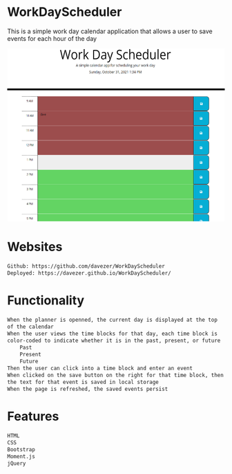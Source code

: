# WorkDayScheduler
This is a simple work day calendar application that allows a user to save events for each hour of the day

<img src="assets\img\WDS.png" style="height:400px" />

# Websites
    Github: https://github.com/davezer/WorkDayScheduler
    Deployed: https://davezer.github.io/WorkDayScheduler/

# Functionality
    When the planner is openned, the current day is displayed at the top of the calendar
    When the user views the time blocks for that day, each time block is color-coded to indicate whether it is in the past, present, or future
        Past
        Present
        Future
    Then the user can click into a time block and enter an event
    When clicked on the save button on the right for that time block, then the text for that event is saved in local storage
    When the page is refreshed, the saved events persist

# Features
    HTML
    CSS
    Bootstrap
    Moment.js
    jQuery